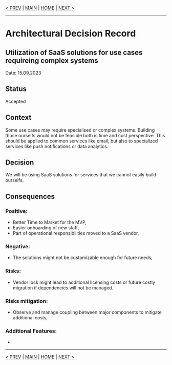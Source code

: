 [< PREV](ADR004.md) | [MAIN](../README.md) | [HOME](README.md) | [NEXT >](ADR006.md)

---

# Architectural Decision Record
## Utilization of SaaS solutions for use cases requireing complex systems
Date: 15.09.2023

## Status
Accepted

## Context
Some use cases may require specialised or complex systems. Building those ourselfs would not be feasible both is time and cost perspective. This should be applied to common services like email, but also to specialized services like push notifications or data analytics. 

## Decision
We will be using SaaS solutions for services that we cannot easily build ourselfs.

## Consequences

### Positive:
- Better Time to Market for the MVP,
- Easier onboarding of new staff,
- Part of operational responsibilities moved to a SaaS vendor,

### Negative:
- The solutions might not be customizable enough for future needs,

### Risks:
- Vendor lock might lead to additional licensing costs or future costly migration if dependencies will not be managed. 

### Risks mitigation:
- Observe and manage coupling between major components to mitigate additional costs,

### Additional Features:
- 

------

[< PREV](ADR004.md) | [MAIN](../README.md) | [HOME](README.md) | [NEXT >](ADR006.md)
